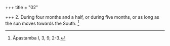 +++
title = "02"

+++
2. During four months and a half, or during five months, or as long as the sun moves towards the South. [^2] 


[^2]:  Āpastamba I, 3, 9, 2-3.
